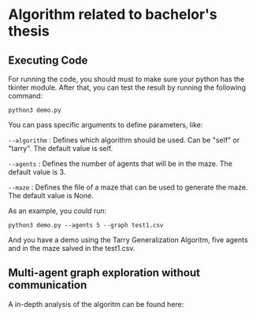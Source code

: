 # Algorithm related to bachelor's thesis

## Executing Code

For running the code, you should must to make sure your python has the tkinter module.
After that, you can test the result by running the following command:

```python3 demo.py```

You can pass specific arguments to define parameters, like:

```--algorithm``` : Defines which algorithm should be used. Can be "self" or "tarry". The default value is self.

```--agents``` : Defines the number of agents that will be in the maze. The default value is 3.

```--maze``` : Defines the file of a maze that can be used to generate the maze. The default value is None.

As an example, you could run:

```python3 demo.py --agents 5 --graph test1.csv ```

And you have a demo using the Tarry Generalization Algoritm, five agents and in the maze salved in the test1.csv.

## Multi-agent graph exploration without communication

A in-depth analysis of the algoritm can be found here:

